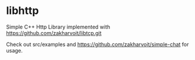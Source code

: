 libhttp
=======

Simple C++ Http Library implemented with https://github.com/zakharvoit/libtcp.git

Check out src/examples and https://github.com/zakharvoit/simple-chat for usage.
